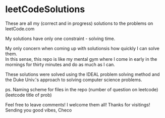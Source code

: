 # leetCodeSolutions
These are all my (correct and in progress) solutions to the problems on leetCode.com

My solutions have only one constraint - solving time.

My only concern when coming up with solutionsis how quickly I can solve them.  
In this sense, this repo is like my mental gym where I come in 
early in the mornings for thirty minutes and do as much as I can.

These solutions were solved using the IDEAL problem solving method and the Duke Univ.'s
approach to solving computer science problems.

ps. Naming scheme for files in the repo
(number of question on leetcode) (leetcode title of prob)

Feel free to leave comments! I welcome them all!
Thanks for visitings!
Sending you good vibes,
Checo
